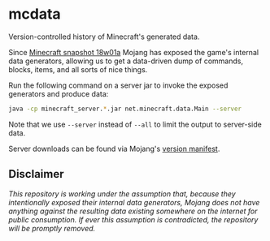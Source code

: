 # mcdata
Version-controlled history of Minecraft's generated data.

Since [Minecraft snapshot 18w01a](https://minecraft.net/en-us/article/minecraft-snapshot-18w01a) Mojang has exposed the game's internal data generators, allowing us to get a data-driven dump of commands, blocks, items, and all sorts of nice things.

Run the following command on a server jar to invoke the exposed generators and produce data:

```bash
java -cp minecraft_server.*.jar net.minecraft.data.Main --server
```

Note that we use `--server` instead of `--all` to limit the output to server-side data.

Server downloads can be found via Mojang's [version manifest](https://launchermeta.mojang.com/mc/game/version_manifest.json).

## Disclaimer
*This repository is working under the assumption that, because they intentionally exposed their internal data generators, Mojang does not have anything against the resulting data existing somewhere on the internet for public consumption. If ever this assumption is contradicted, the repository will be promptly removed.*
